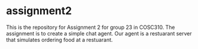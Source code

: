 # assignment2
This is the repository for Assignment 2 for group 23 in COSC310. The assignment is to create a simple chat agent.
Our agent is a restuarant server that simulates ordering food at a restuarant.

